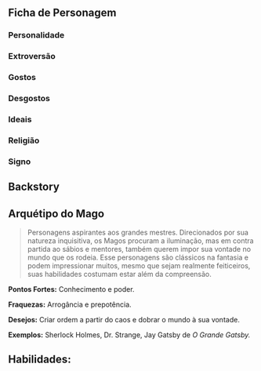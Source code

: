 ## Ficha de Personagem

### **Personalidade**

### **Extroversão** 

### **Gostos**

### **Desgostos**

### **Ideais**

### **Religião**

### **Signo**

## Backstory

## Arquétipo do Mago

> Personagens aspirantes aos grandes mestres. Direcionados por sua natureza inquisitiva, os Magos procuram a iluminação, mas em contra partida ao sábios e mentores, também querem impor sua vontade no mundo que os rodeia. Esse personagens são clássicos na fantasia e podem impressionar muitos, mesmo que sejam realmente feiticeiros, suas habilidades costumam estar além da compreensão.

**Pontos Fortes:** Conhecimento e poder.

**Fraquezas:** Arrogância e prepotência.

**Desejos:** Criar ordem a partir do caos e dobrar o mundo à sua vontade.

**Exemplos:** Sherlock Holmes, Dr. Strange, Jay Gatsby de _O Grande Gatsby._

## Habilidades:

